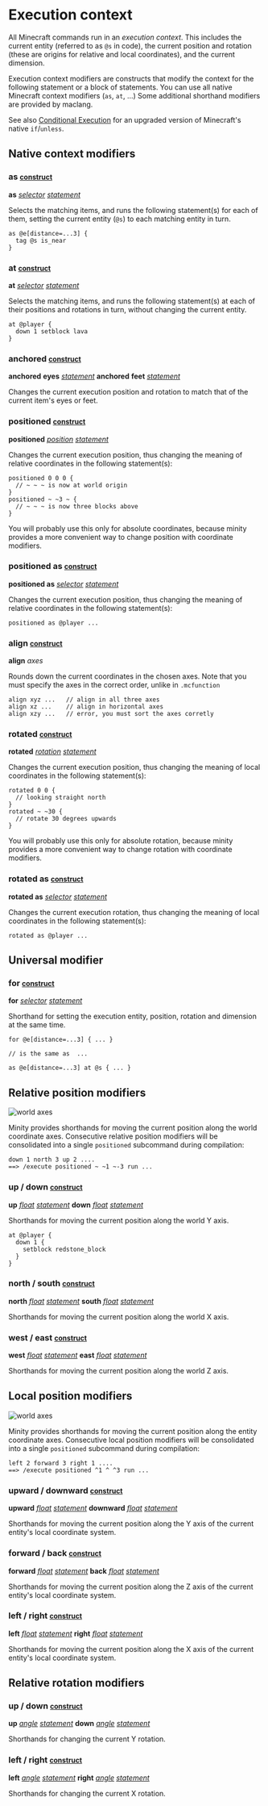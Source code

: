

# Execution context

All Minecraft commands run in an *execution context*. This includes the current entity (referred to as `@s` in code), the current position and rotation (these are origins for relative and local coordinates), and the current dimension.

Execution context modifiers are constructs that modify the context for the following statement or a block of statements. You can use all native Minecraft context modifiers (`as`, `at`, ...) Some additional shorthand modifiers are provided by maclang.

See also [Conditional Execution](flow-control#if) for an upgraded version of Minecraft's native `if`/`unless`.

## Native context modifiers

### **as** <small>[construct](defs#construct)</small>
<def>**as** [*selector*](selector) [*statement*](defs#statement)</def>

Selects the matching items, and runs the following statement(s) for each of them, setting the current entity (`@s`) to each matching entity in turn. 
````minity
as @e[distance=...3] { 
  tag @s is_near
}
````

### **at** <small>[construct](defs#construct)</small>
<def>**at** [*selector*](selector) [*statement*](defs#statement)</def>

Selects the matching items, and runs the following statement(s) at each of their positions and rotations in turn, without changing the current entity. 
````minity
at @player { 
  down 1 setblock lava
}
````
### **anchored** <small>[construct](defs#construct)</small>
<def>**anchored** **eyes** [*statement*](defs#statement)
**anchored** **feet** [*statement*](defs#statement)</def>

Changes the current execution position and rotation to match that of the current item's eyes or feet.

### **positioned** <small>[construct](defs#construct)</small>
<def>**positioned** [*position*](args#position) [*statement*](defs#statement)</def>

Changes the current execution position, thus changing the meaning of relative coordinates in the following statement(s):
````minity
positioned 0 0 0 { 
  // ~ ~ ~ is now at world origin
}
positioned ~ ~3 ~ { 
  // ~ ~ ~ is now three blocks above
}
````
You will probably use this only for absolute coordinates, because minity provides a more convenient way to change position with coordinate modifiers.

### **positioned as** <small>[construct](defs#construct)</small>
<def>**positioned as** [*selector*](selector) [*statement*](defs#statement)</def>

Changes the current execution position, thus changing the meaning of relative coordinates in the following statement(s):
````minity
positioned as @player ...
````

### **align** <small>[construct](defs#construct)</small>

<def>**align** *axes*</def>

Rounds down the current coordinates in the chosen axes. Note that you must specify the axes in the correct order, unlike in `.mcfunction`


````minity
align xyz ...   // align in all three axes
align xz ...    // align in horizontal axes
align xzy ...   // error, you must sort the axes corretly
````

### **rotated** <small>[construct](defs#construct)</small>
<def>**rotated** *[*rotation*](args#rotation)* [*statement*](defs#statement)</def>


Changes the current execution position, thus changing the meaning of local coordinates in the following statement(s):
````minity
rotated 0 0 { 
  // looking straight north
}
rotated ~ ~30 { 
  // rotate 30 degrees upwards
}
````
You will probably use this only for absolute rotation, because minity provides a more convenient way to change rotation with coordinate modifiers.

### **rotated as** <small>[construct](defs#construct)</small>
<def>**rotated as** [*selector*](selector) [*statement*](defs#statement)</def>

Changes the current execution rotation, thus changing the meaning of local coordinates in the following statement(s):
````minity
rotated as @player ...
````


## Universal modifier
### **for** <small>[construct](defs#construct)</small>
<def>**for** [*selector*](selector) [*statement*](defs#statement)</def>

Shorthand for setting the execution entity, position, rotation and dimension at the same time. 
````minity
for @e[distance=...3] { ... }

// is the same as  ...

as @e[distance=...3] at @s { ... }
````

## Relative position modifiers

![world axes](../world-axes.png ':class=float-right')

Minity provides shorthands for moving the current position along the world coordinate axes. Consecutive relative position modifiers will be consolidated into a single `positioned` subcommand during compilation:


````minity
down 1 north 3 up 2 .... 
==> /execute positioned ~ ~1 ~-3 run ...
````


### **up** / **down** <small>[construct](defs#construct)</small>  
<def>**up** [*float*](values#float) [*statement*](defs#statement)
**down** [*float*](values#float) [*statement*](defs#statement)</def>

Shorthands for moving the current position along the world Y axis.

````minity
at @player {
  down 1 {
    setblock redstone_block 
  }
}
````


### **north** / **south** <small>[construct](defs#construct)</small>
<def>**north** [*float*](values#float) [*statement*](defs#statement)
**south** [*float*](values#float) [*statement*](defs#statement)</def>

Shorthands for moving the current position along the world X axis.

### **west** / **east** <small>[construct](defs#construct)</small>
<def>**west** [*float*](values#float) [*statement*](defs#statement)
**east** [*float*](values#float) [*statement*](defs#statement)</def>

Shorthands for moving the current position along the world Z axis.


## Local position modifiers

![world axes](../entity-axes.png ':class=float-right')

Minity provides shorthands for moving the current position along the entity coordinate axes. Consecutive local position modifiers will be consolidated into a single `positioned` subcommand during compilation:


````minity
left 2 forward 3 right 1 .... 
==> /execute positioned ^1 ^ ^3 run ...

````
### **upward** / **downward** <small>[construct](defs#construct)</small> 
<def>**upward** [*float*](values#float) [*statement*](defs#statement)
**downward** [*float*](values#float) [*statement*](defs#statement)</def>

Shorthands for moving the current position along the Y axis of the current entity's local coordinate system. 


### **forward** / **back** <small>[construct](defs#construct)</small>
<def>**forward** [*float*](values#float) [*statement*](defs#statement)
**back** [*float*](values#float) [*statement*](defs#statement)</def>

Shorthands for moving the current position along the Z axis of the current entity's local coordinate system.

### **left** / **right** <small>[construct](defs#construct)</small>
<def>**left** [*float*](values#float) [*statement*](defs#statement)
**right** [*float*](values#float) [*statement*](defs#statement)</def>

Shorthands for moving the current position along the X axis of the current entity's local coordinate system.

## Relative rotation modifiers
### **up** / **down**  <small>[construct](defs#construct)</small>
<def>**up** [*angle*](args#angle) [*statement*](defs#statement)
**down** [*angle*](args#angle) [*statement*](defs#statement)</def>

Shorthands for changing the current Y rotation.


### **left** / **right** <small>[construct](defs#construct)</small>
<def>**left** [*angle*](args#angle) [*statement*](defs#statement)
**right** [*angle*](args#angle) [*statement*](defs#statement)</def>

Shorthands for changing the current X rotation.
